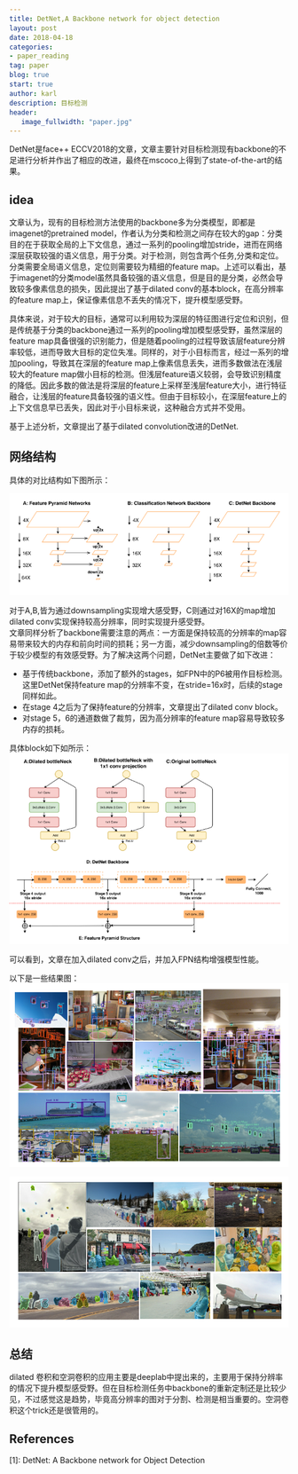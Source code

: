 ```yaml
---
title: DetNet,A Backbone network for object detection
layout: post
date: 2018-04-18
categories: 
- paper_reading
tag: paper
blog: true
start: true
author: karl
description: 目标检测
header:
   image_fullwidth: "paper.jpg"
---  
```


DetNet是face++ ECCV2018的文章，文章主要针对目标检测现有backbone的不足进行分析并作出了相应的改进，最终在mscoco上得到了state-of-the-art的结果。  

## idea  
文章认为，现有的目标检测方法使用的backbone多为分类模型，即都是imagenet的pretrained model，作者认为分类和检测之间存在较大的gap：分类目的在于获取全局的上下文信息，通过一系列的pooling增加stride，进而在网络深层获取较强的语义信息，用于分类。对于检测，则包含两个任务,分类和定位。分类需要全局语义信息，定位则需要较为精细的feature map。上述可以看出，基于imagenet的分类model虽然具备较强的语义信息，但是目的是分类，必然会导致较多像素信息的损失，因此提出了基于dilated conv的基本block，在高分辨率的feature map上，保证像素信息不丢失的情况下，提升模型感受野。  

具体来说，对于较大的目标，通常可以利用较为深层的特征图进行定位和识别，但是传统基于分类的backbone通过一系列的pooling增加模型感受野，虽然深层的feature map具备很强的识别能力，但是随着pooling的过程导致该层feature分辨率较低，进而导致大目标的定位失准。同样的，对于小目标而言，经过一系列的增加pooling，导致其在深层的feature map上像素信息丢失，进而多数做法在浅层较大的feature map做小目标的检测。但浅层feature语义较弱，会导致识别精度的降低。因此多数的做法是将深层的feature上采样至浅层feature大小，进行特征融合，让浅层的feature具备较强的语义性。但由于目标较小，在深层feature上的上下文信息早已丢失，因此对于小目标来说，这种融合方式并不受用。  

基于上述分析，文章提出了基于dilated convolution改进的DetNet.  
## 网络结构  

具体的对比结构如下图所示：  

![image](/downloads/detnet/1.png)   

对于A,B,皆为通过downsampling实现增大感受野，C则通过对16X的map增加dilated conv实现保持较高分辨率，同时实现提升感受野。  
文章同样分析了backbone需要注意的两点：一方面是保持较高的分辨率的map容易带来较大的内存和前向时间的损耗；另一方面，减少downsampling的倍数等价于较少模型的有效感受野。为了解决这两个问题，DetNet主要做了如下改进：  
* 基于传统backbone，添加了额外的stages，如FPN中的P6被用作目标检测。这里DetNet保持feature map的分辨率不变，在stride=16x时，后续的stage同样如此。  
* 在stage 4之后为了保持feature的分辨率，文章提出了dilated conv block。  
* 对stage 5，6的通道数做了裁剪，因为高分辨率的feature map容易导致较多内存的损耗。  

具体block如下如所示：  
![image2](/downloads/detnet/2.png)   

可以看到，文章在加入dilated conv之后，并加入FPN结构增强模型性能。  

以下是一些结果图：  
![image](/downloads/detnet/3.png)     

![image](/downloads/detnet/4.png)   

## 总结  

dilated 卷积和空洞卷积的应用主要是deeplab中提出来的，主要用于保持分辨率的情况下提升模型感受野。但在目标检测任务中backbone的重新定制还是比较少见，不过感觉这是趋势，毕竟高分辨率的图对于分割、检测是相当重要的。空洞卷积这个trick还是很管用的。  

## References  

[1]: DetNet: A Backbone network for Object Detection